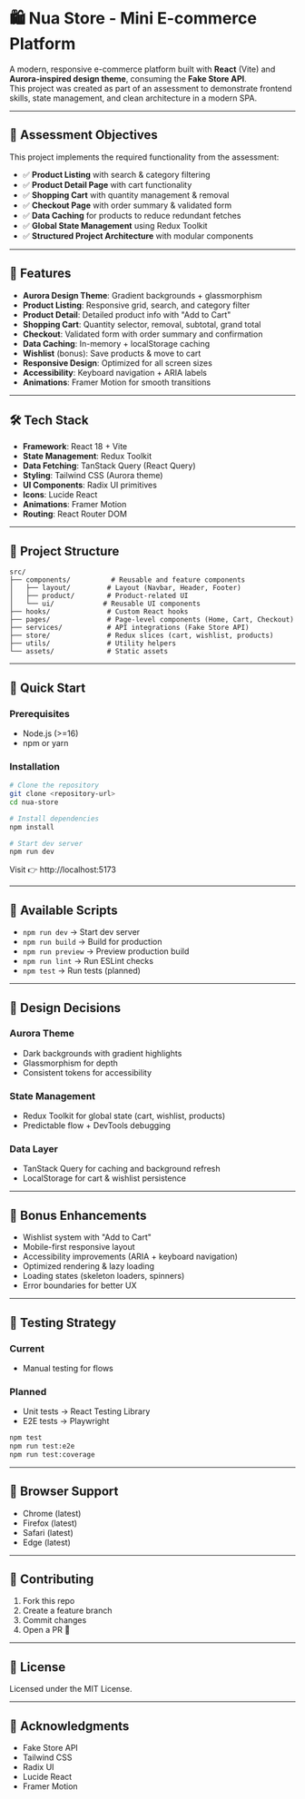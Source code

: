 # 🛍️ Nua Store - Mini E-commerce Platform

A modern, responsive e-commerce platform built with **React** (Vite) and **Aurora-inspired design theme**, consuming the **Fake Store API**.  
This project was created as part of an assessment to demonstrate frontend skills, state management, and clean architecture in a modern SPA.

---

## 🎯 Assessment Objectives

This project implements the required functionality from the assessment:

- ✅ **Product Listing** with search & category filtering  
- ✅ **Product Detail Page** with cart functionality  
- ✅ **Shopping Cart** with quantity management & removal  
- ✅ **Checkout Page** with order summary & validated form  
- ✅ **Data Caching** for products to reduce redundant fetches  
- ✅ **Global State Management** using Redux Toolkit  
- ✅ **Structured Project Architecture** with modular components  

---

## 🚀 Features

- **Aurora Design Theme**: Gradient backgrounds + glassmorphism  
- **Product Listing**: Responsive grid, search, and category filter  
- **Product Detail**: Detailed product info with "Add to Cart"  
- **Shopping Cart**: Quantity selector, removal, subtotal, grand total  
- **Checkout**: Validated form with order summary and confirmation  
- **Data Caching**: In-memory + localStorage caching  
- **Wishlist** (bonus): Save products & move to cart  
- **Responsive Design**: Optimized for all screen sizes  
- **Accessibility**: Keyboard navigation + ARIA labels  
- **Animations**: Framer Motion for smooth transitions  

---

## 🛠️ Tech Stack

- **Framework**: React 18 + Vite  
- **State Management**: Redux Toolkit  
- **Data Fetching**: TanStack Query (React Query)  
- **Styling**: Tailwind CSS (Aurora theme)  
- **UI Components**: Radix UI primitives  
- **Icons**: Lucide React  
- **Animations**: Framer Motion  
- **Routing**: React Router DOM  

---

## 📁 Project Structure

```
src/
├── components/          # Reusable and feature components
│   ├── layout/         # Layout (Navbar, Header, Footer)
│   ├── product/        # Product-related UI
│   └── ui/            # Reusable UI components
├── hooks/              # Custom React hooks
├── pages/              # Page-level components (Home, Cart, Checkout)
├── services/           # API integrations (Fake Store API)
├── store/              # Redux slices (cart, wishlist, products)
├── utils/              # Utility helpers
└── assets/             # Static assets
```

---

## 🚀 Quick Start

### Prerequisites
- Node.js (>=16)  
- npm or yarn  

### Installation
```bash
# Clone the repository
git clone <repository-url>
cd nua-store

# Install dependencies
npm install

# Start dev server
npm run dev
```
Visit 👉 http://localhost:5173

---

## 📜 Available Scripts

- `npm run dev` → Start dev server
- `npm run build` → Build for production
- `npm run preview` → Preview production build
- `npm run lint` → Run ESLint checks
- `npm test` → Run tests (planned)

---

## 🔧 Design Decisions

### Aurora Theme
- Dark backgrounds with gradient highlights
- Glassmorphism for depth
- Consistent tokens for accessibility

### State Management
- Redux Toolkit for global state (cart, wishlist, products)
- Predictable flow + DevTools debugging

### Data Layer
- TanStack Query for caching and background refresh
- LocalStorage for cart & wishlist persistence

---

## 🚀 Bonus Enhancements

- Wishlist system with "Add to Cart"
- Mobile-first responsive layout
- Accessibility improvements (ARIA + keyboard navigation)
- Optimized rendering & lazy loading
- Loading states (skeleton loaders, spinners)
- Error boundaries for better UX

---

## 🧪 Testing Strategy

### Current
- Manual testing for flows

### Planned
- Unit tests → React Testing Library
- E2E tests → Playwright

```bash
npm test
npm run test:e2e
npm run test:coverage
```

---

## 📱 Browser Support

- Chrome (latest)
- Firefox (latest)
- Safari (latest)
- Edge (latest)

---

## 🤝 Contributing

1. Fork this repo
2. Create a feature branch
3. Commit changes
4. Open a PR 🎉

---

## 📄 License

Licensed under the MIT License.

---

## 🙏 Acknowledgments

- Fake Store API
- Tailwind CSS
- Radix UI
- Lucide React
- Framer Motion
